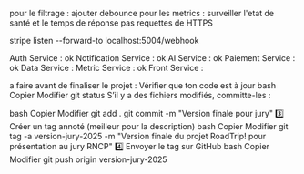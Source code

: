 pour le filtrage : ajouter debounce
pour les metrics : surveiller l'etat de santé et le temps de réponse pas requettes de HTTPS

stripe listen --forward-to localhost:5004/webhook


Auth Service : ok
Notification Service : ok
AI Service : ok
Paiement Service : ok 
Data Service :
Metric Service : ok
Front Service :

a faire avant de finaliser le projet :
Vérifier que ton code est à jour
bash
Copier
Modifier
git status
S’il y a des fichiers modifiés, committe-les :

bash
Copier
Modifier
git add .
git commit -m "Version finale pour jury"
3️⃣ Créer un tag annoté (meilleur pour la description)
bash
Copier
Modifier
git tag -a version-jury-2025 -m "Version finale du projet RoadTrip! pour présentation au jury RNCP"
4️⃣ Envoyer le tag sur GitHub
bash
Copier
Modifier
git push origin version-jury-2025